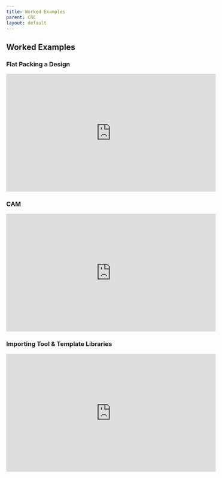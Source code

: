 ```yaml
---
title: Worked Examples
parent: CNC
layout: default
---
```

## Worked Examples

### Flat Packing a Design

<iframe width="560" height="315" src="https://www.youtube.com/embed/VvK5Ak8Jhws?si=yMYRji9WpdwUAiTc" title="YouTube video player" frameborder="0" allow="accelerometer; autoplay; clipboard-write; encrypted-media; gyroscope; picture-in-picture; web-share" referrerpolicy="strict-origin-when-cross-origin" allowfullscreen></iframe>

### CAM

<iframe width="560" height="315" src="https://www.youtube.com/embed/KtmaGfm4HOU?si=fjQGdTkC4-evBt47" title="YouTube video player" frameborder="0" allow="accelerometer; autoplay; clipboard-write; encrypted-media; gyroscope; picture-in-picture; web-share" referrerpolicy="strict-origin-when-cross-origin" allowfullscreen></iframe>

### Importing Tool & Template Libraries
<iframe width="560" height="315" src="https://www.youtube.com/embed/i63J-aKImII?si=DmK9JBz6xJc13GD_" title="YouTube video player" frameborder="0" allow="accelerometer; autoplay; clipboard-write; encrypted-media; gyroscope; picture-in-picture; web-share" referrerpolicy="strict-origin-when-cross-origin" allowfullscreen></iframe>
